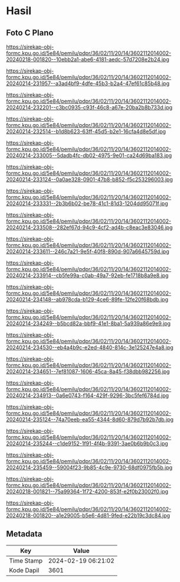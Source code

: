# Hasil

## Foto C Plano

https://sirekap-obj-formc.kpu.go.id/5e84/pemilu/pdpr/36/02/11/20/14/3602112014002-20240218-001820--10ebb2a1-abe6-4181-aedc-57d7208e2b24.jpg

https://sirekap-obj-formc.kpu.go.id/5e84/pemilu/pdpr/36/02/11/20/14/3602112014002-20240214-231957--a3ad4bf9-4dfe-45b3-b2a4-47ef61c85b48.jpg

https://sirekap-obj-formc.kpu.go.id/5e84/pemilu/pdpr/36/02/11/20/14/3602112014002-20240214-232201--c3bc0935-c93f-46c8-a67e-20ba2b8b733d.jpg

https://sirekap-obj-formc.kpu.go.id/5e84/pemilu/pdpr/36/02/11/20/14/3602112014002-20240214-232514--b1d8b623-63ff-45d5-b2e1-16cfa4d8e5df.jpg

https://sirekap-obj-formc.kpu.go.id/5e84/pemilu/pdpr/36/02/11/20/14/3602112014002-20240214-233005--5dadb4fc-db02-4975-9e01-ca24d69ba183.jpg

https://sirekap-obj-formc.kpu.go.id/5e84/pemilu/pdpr/36/02/11/20/14/3602112014002-20240214-233124--0a0ae328-0901-47b8-b852-f5c253296003.jpg

https://sirekap-obj-formc.kpu.go.id/5e84/pemilu/pdpr/36/02/11/20/14/3602112014002-20240214-233331--2b3b6b02-be78-41c1-81d3-1204dd95071f.jpg

https://sirekap-obj-formc.kpu.go.id/5e84/pemilu/pdpr/36/02/11/20/14/3602112014002-20240214-233508--282ef67d-94c9-4cf2-ad4b-c8eac3e83046.jpg

https://sirekap-obj-formc.kpu.go.id/5e84/pemilu/pdpr/36/02/11/20/14/3602112014002-20240214-233611--246c7a21-9e5f-40f8-890d-907a6645759d.jpg

https://sirekap-obj-formc.kpu.go.id/5e84/pemilu/pdpr/36/02/11/20/14/3602112014002-20240214-233914--cb5fe99a-c0ab-49a7-92eb-fe1718b8a9e8.jpg

https://sirekap-obj-formc.kpu.go.id/5e84/pemilu/pdpr/36/02/11/20/14/3602112014002-20240214-234148--ab978cda-b129-4ce6-89fe-12fe20f68bdb.jpg

https://sirekap-obj-formc.kpu.go.id/5e84/pemilu/pdpr/36/02/11/20/14/3602112014002-20240214-234249--b5bcd82a-bbf9-41e1-8ba1-5a939a86e9e9.jpg

https://sirekap-obj-formc.kpu.go.id/5e84/pemilu/pdpr/36/02/11/20/14/3602112014002-20240214-234530--eb4a4b9c-e2ed-4840-814c-3e125247e4a8.jpg

https://sirekap-obj-formc.kpu.go.id/5e84/pemilu/pdpr/36/02/11/20/14/3602112014002-20240214-234651--7ef81087-1606-45ca-8a45-f38dbb982256.jpg

https://sirekap-obj-formc.kpu.go.id/5e84/pemilu/pdpr/36/02/11/20/14/3602112014002-20240214-234913--0a6e0743-f164-429f-9296-3bc5fef6784d.jpg

https://sirekap-obj-formc.kpu.go.id/5e84/pemilu/pdpr/36/02/11/20/14/3602112014002-20240214-235124--74a70eeb-ea55-4344-8d60-879d7b92b7db.jpg

https://sirekap-obj-formc.kpu.go.id/5e84/pemilu/pdpr/36/02/11/20/14/3602112014002-20240214-235244--c1de9152-1f91-4f4b-9391-3ae0b6b9b0c3.jpg

https://sirekap-obj-formc.kpu.go.id/5e84/pemilu/pdpr/36/02/11/20/14/3602112014002-20240214-235459--59004f23-9b85-4c9e-9730-68df0975fb5b.jpg

https://sirekap-obj-formc.kpu.go.id/5e84/pemilu/pdpr/36/02/11/20/14/3602112014002-20240218-001821--75a99364-1f72-4200-853f-e2f0b23002f0.jpg

https://sirekap-obj-formc.kpu.go.id/5e84/pemilu/pdpr/36/02/11/20/14/3602112014002-20240218-001820--a1e29005-b5e6-4d81-9fed-e22b19c3dc84.jpg


## Metadata

| Key        | Value               |
| ---------- | ------------------- |
| Time Stamp | 2024-02-19 06:21:02 |
| Kode Dapil | 3601                |



